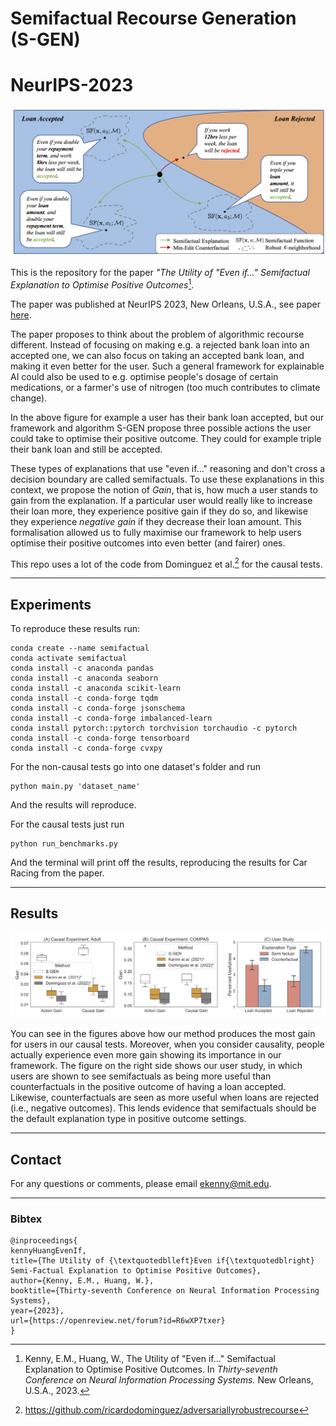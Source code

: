 # Semifactual Recourse Generation (S-GEN) 
# NeurIPS-2023

![alt text](imgs/title.png "Title")



This is the repository for the paper *"The Utility of "Even if..." Semifactual Explanation to Optimise Positive Outcomes*[^1].

The paper was published at NeurIPS 2023, New Orleans, U.S.A., see paper [here](https://openreview.net/forum?id=R6wXP7txer).

The paper proposes to think about the problem of algorithmic recourse different. Instead of focusing on making e.g. a rejected bank loan into an accepted one, we can also focus on taking an accepted bank loan, and making it even better for the user. Such a general framework for explainable AI could also be used to e.g. optimise people's dosage of certain medications, or a farmer's use of nitrogen (too much contributes to climate change).

In the above figure for example a user has their bank loan accepted, but our framework and algorithm S-GEN propose three possible actions the user could take to optimise their positive outcome. They could for example triple their bank loan and still be accepted.

These types of explanations that use "even if..." reasoning and don't cross a decision boundary are called semifactuals. To use these explanations in this context, we propose the notion of *Gain*, that is, how much a user stands to gain from the explanation. If a particular user would really like to increase their loan more, they experience positive gain if they do so, and likewise they experience *negative gain* if they decrease their loan amount. This formalisation allowed us to fully maximise our framework to help users optimise their positive outcomes into even better (and fairer) ones.

This repo uses a lot of the code from Dominguez et al.[^2] for the causal tests.

--------------

## Experiments

To reproduce these results run:

```
conda create --name semifactual
conda activate semifactual
conda install -c anaconda pandas
conda install -c anaconda seaborn
conda install -c anaconda scikit-learn
conda install -c conda-forge tqdm
conda install -c conda-forge jsonschema
conda install -c conda-forge imbalanced-learn
conda install pytorch::pytorch torchvision torchaudio -c pytorch
conda install -c conda-forge tensorboard
conda install -c conda-forge cvxpy
```

For the non-causal tests go into one dataset's folder and run
```
python main.py 'dataset_name'
```
And the results will reproduce. 

For the causal tests just run
```
python run_benchmarks.py
```

And the terminal will print off the results, reproducing the results for Car Racing from the paper.


--------------

## Results

![alt text](imgs/exp_gain_user_study.png "Experiments")

You can see in the figures above how our method produces the most gain for users in our causal tests. Moreover, when you consider causality, people actually experience even more gain showing its importance in our framework. The figure on the right side shows our user study, in which users are shown to see semifactuals as being more useful than counterfactuals in the positive outcome of having a loan accepted. Likewise, counterfactuals are seen as more useful when loans are rejected (i.e., negative outcomes). This lends evidence that semifactuals should be the default explanation type in positive outcome settings.


------------------------

## Contact

For any questions or comments, please email ekenny@mit.edu.

-------------------------

### Bibtex

```
@inproceedings{
kennyHuangEvenIf,
title={The Utility of {\textquotedblleft}Even if{\textquotedblright} Semi-Factual Explanation to Optimise Positive Outcomes},
author={Kenny, E.M., Huang, W.},
booktitle={Thirty-seventh Conference on Neural Information Processing Systems},
year={2023},
url={https://openreview.net/forum?id=R6wXP7txer}
}
```


[^1]: Kenny, E.M., Huang, W., The Utility of "Even if..." Semifactual Explanation to Optimise Positive Outcomes. In *Thirty-seventh Conference on Neural Information Processing Systems.* New Orleans, U.S.A., 2023.

[^2]: https://github.com/ricardodominguez/adversariallyrobustrecourse




